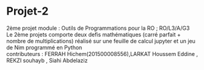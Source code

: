 # Projet-2
2ème projet module : Outils de Programmations pour la RO ; RO/L3/A/G3  
Le 2ème projets comporte deux defis mathématiques (carré parfait + nombre de multiplications) réalisé sur une feuille de calcul jupyter et un jeu de Nim  programmé en Python  
contributeurs : FERRAH Hichem(201500008556),LARKAT Houssem Eddine , REKZI souhayb , Siahi Abdelaziz  
